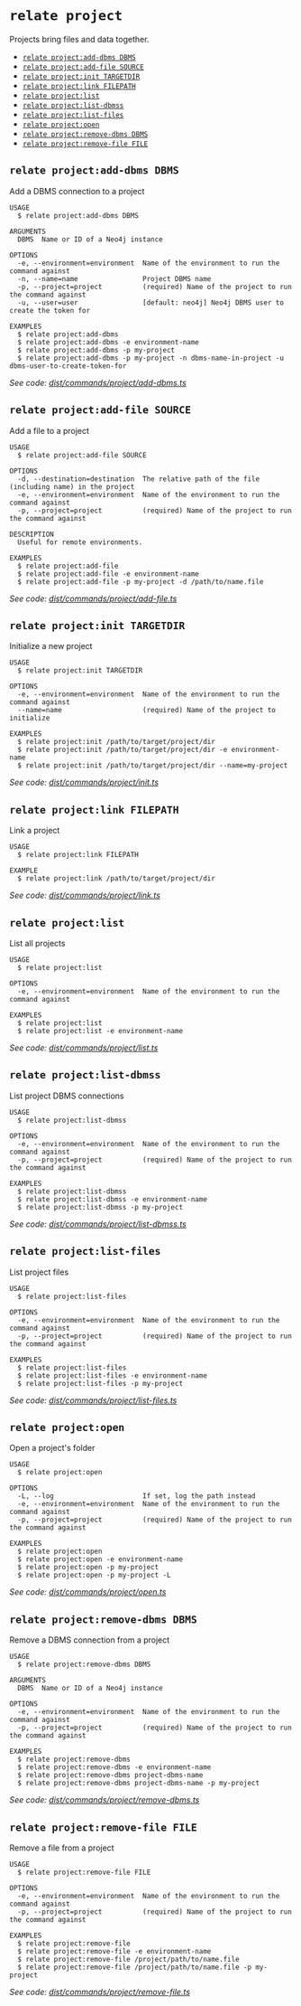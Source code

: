 `relate project`
================

Projects bring files and data together.

* [`relate project:add-dbms DBMS`](#relate-projectadd-dbms-dbms)
* [`relate project:add-file SOURCE`](#relate-projectadd-file-source)
* [`relate project:init TARGETDIR`](#relate-projectinit-targetdir)
* [`relate project:link FILEPATH`](#relate-projectlink-filepath)
* [`relate project:list`](#relate-projectlist)
* [`relate project:list-dbmss`](#relate-projectlist-dbmss)
* [`relate project:list-files`](#relate-projectlist-files)
* [`relate project:open`](#relate-projectopen)
* [`relate project:remove-dbms DBMS`](#relate-projectremove-dbms-dbms)
* [`relate project:remove-file FILE`](#relate-projectremove-file-file)

## `relate project:add-dbms DBMS`

Add a DBMS connection to a project

```
USAGE
  $ relate project:add-dbms DBMS

ARGUMENTS
  DBMS  Name or ID of a Neo4j instance

OPTIONS
  -e, --environment=environment  Name of the environment to run the command against
  -n, --name=name                Project DBMS name
  -p, --project=project          (required) Name of the project to run the command against
  -u, --user=user                [default: neo4j] Neo4j DBMS user to create the token for

EXAMPLES
  $ relate project:add-dbms
  $ relate project:add-dbms -e environment-name
  $ relate project:add-dbms -p my-project
  $ relate project:add-dbms -p my-project -n dbms-name-in-project -u dbms-user-to-create-token-for
```

_See code: [dist/commands/project/add-dbms.ts](https://github.com/neo4j-devtools/relate/blob/v1.0.2-alpha.14/dist/commands/project/add-dbms.ts)_

## `relate project:add-file SOURCE`

Add a file to a project

```
USAGE
  $ relate project:add-file SOURCE

OPTIONS
  -d, --destination=destination  The relative path of the file (including name) in the project
  -e, --environment=environment  Name of the environment to run the command against
  -p, --project=project          (required) Name of the project to run the command against

DESCRIPTION
  Useful for remote environments.

EXAMPLES
  $ relate project:add-file
  $ relate project:add-file -e environment-name
  $ relate project:add-file -p my-project -d /path/to/name.file
```

_See code: [dist/commands/project/add-file.ts](https://github.com/neo4j-devtools/relate/blob/v1.0.2-alpha.14/dist/commands/project/add-file.ts)_

## `relate project:init TARGETDIR`

Initialize a new project

```
USAGE
  $ relate project:init TARGETDIR

OPTIONS
  -e, --environment=environment  Name of the environment to run the command against
  --name=name                    (required) Name of the project to initialize

EXAMPLES
  $ relate project:init /path/to/target/project/dir
  $ relate project:init /path/to/target/project/dir -e environment-name
  $ relate project:init /path/to/target/project/dir --name=my-project
```

_See code: [dist/commands/project/init.ts](https://github.com/neo4j-devtools/relate/blob/v1.0.2-alpha.14/dist/commands/project/init.ts)_

## `relate project:link FILEPATH`

Link a project

```
USAGE
  $ relate project:link FILEPATH

EXAMPLE
  $ relate project:link /path/to/target/project/dir
```

_See code: [dist/commands/project/link.ts](https://github.com/neo4j-devtools/relate/blob/v1.0.2-alpha.14/dist/commands/project/link.ts)_

## `relate project:list`

List all projects

```
USAGE
  $ relate project:list

OPTIONS
  -e, --environment=environment  Name of the environment to run the command against

EXAMPLES
  $ relate project:list
  $ relate project:list -e environment-name
```

_See code: [dist/commands/project/list.ts](https://github.com/neo4j-devtools/relate/blob/v1.0.2-alpha.14/dist/commands/project/list.ts)_

## `relate project:list-dbmss`

List project DBMS connections

```
USAGE
  $ relate project:list-dbmss

OPTIONS
  -e, --environment=environment  Name of the environment to run the command against
  -p, --project=project          (required) Name of the project to run the command against

EXAMPLES
  $ relate project:list-dbmss
  $ relate project:list-dbmss -e environment-name
  $ relate project:list-dbmss -p my-project
```

_See code: [dist/commands/project/list-dbmss.ts](https://github.com/neo4j-devtools/relate/blob/v1.0.2-alpha.14/dist/commands/project/list-dbmss.ts)_

## `relate project:list-files`

List project files

```
USAGE
  $ relate project:list-files

OPTIONS
  -e, --environment=environment  Name of the environment to run the command against
  -p, --project=project          (required) Name of the project to run the command against

EXAMPLES
  $ relate project:list-files
  $ relate project:list-files -e environment-name
  $ relate project:list-files -p my-project
```

_See code: [dist/commands/project/list-files.ts](https://github.com/neo4j-devtools/relate/blob/v1.0.2-alpha.14/dist/commands/project/list-files.ts)_

## `relate project:open`

Open a project's folder

```
USAGE
  $ relate project:open

OPTIONS
  -L, --log                      If set, log the path instead
  -e, --environment=environment  Name of the environment to run the command against
  -p, --project=project          (required) Name of the project to run the command against

EXAMPLES
  $ relate project:open
  $ relate project:open -e environment-name
  $ relate project:open -p my-project
  $ relate project:open -p my-project -L
```

_See code: [dist/commands/project/open.ts](https://github.com/neo4j-devtools/relate/blob/v1.0.2-alpha.14/dist/commands/project/open.ts)_

## `relate project:remove-dbms DBMS`

Remove a DBMS connection from a project

```
USAGE
  $ relate project:remove-dbms DBMS

ARGUMENTS
  DBMS  Name or ID of a Neo4j instance

OPTIONS
  -e, --environment=environment  Name of the environment to run the command against
  -p, --project=project          (required) Name of the project to run the command against

EXAMPLES
  $ relate project:remove-dbms
  $ relate project:remove-dbms -e environment-name
  $ relate project:remove-dbms project-dbms-name
  $ relate project:remove-dbms project-dbms-name -p my-project
```

_See code: [dist/commands/project/remove-dbms.ts](https://github.com/neo4j-devtools/relate/blob/v1.0.2-alpha.14/dist/commands/project/remove-dbms.ts)_

## `relate project:remove-file FILE`

Remove a file from a project

```
USAGE
  $ relate project:remove-file FILE

OPTIONS
  -e, --environment=environment  Name of the environment to run the command against
  -p, --project=project          (required) Name of the project to run the command against

EXAMPLES
  $ relate project:remove-file
  $ relate project:remove-file -e environment-name
  $ relate project:remove-file /project/path/to/name.file
  $ relate project:remove-file /project/path/to/name.file -p my-project
```

_See code: [dist/commands/project/remove-file.ts](https://github.com/neo4j-devtools/relate/blob/v1.0.2-alpha.14/dist/commands/project/remove-file.ts)_

